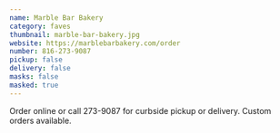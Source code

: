 ```yaml
---
name: Marble Bar Bakery
category: faves
thumbnail: marble-bar-bakery.jpg
website: https://marblebarbakery.com/order
number: 816-273-9087
pickup: false
delivery: false
masks: false
masked: true
---
```

Order online or call 273-9087 for curbside pickup or delivery. Custom orders available.